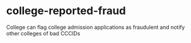 # college-reported-fraud
College can flag college admission applications as fraudulent and notify other colleges of bad CCCIDs
